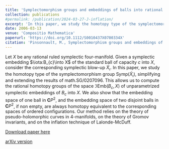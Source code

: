 ```yaml
---
title: 'Symplectomorphism groups and embeddings of balls into rational ruled 4-manifolds'
collection: publications
#permalink: /publication/2024-03-27-J-inflation/ 
excerpt: 'In this paper, we study the homotopy type of the symplectomorphism group $\Symp(\tilde{X}_{\iota})$, simplifying and extending the results of math.SG/0207096. This allows us to compute the rational homotopy groups of the space $\Im\mathrm{Emb}(B_{c},X)$ of unparametrized symplectic embeddings of $B_{c}$ into $X$.'
date: 2006-03-13
venue: 'Compositio Mathematica'
paperurl: 'https://doi.org/10.1112/S0010437X0700334X'
citation: 'Pinsonnault, M., Symplectomorphism groups and embeddings of balls into rational ruled 4-manifolds. Compos. Math. 144 (2008), no.3, 787–810.'
---
```

Let $X$ be any rational ruled symplectic four-manifold. Given a symplectic embedding $\iota:B_{c}\into X$ of the standard ball of capacity $c$ into $X$, consider the corresponding symplectic blow-up $\tilde{X}_{\iota}$. In this paper, we study the homotopy type of the symplectomorphism group $\mathrm{Symp}(\tilde{X}_{\iota})$, simplifying and extending the results of math.SG/0207096. This allows us to compute the rational homotopy groups of the space $\Im\mathrm{Emb}(B_{c},X)$ of unparametrized symplectic embeddings of $B_{c}$ into $X$. We also show that the embedding space of one ball in $\mathbf{C}P^2$, and the embedding space of two disjoint balls in $\mathbf{C}P^2$, if non empty, are always homotopy equivalent to the corresponding spaces of ordered configurations. Our method relies on the theory of pseudo-holomorphic curves in 4-manifolds, on the theory of Gromov invariants, and on the inflation technique of Lalonde-McDuff.

[Download paper here](https://doi.org/10.1112/S0010437X0700334X)

[arXiv version](https://arxiv.org/abs/0603310)
